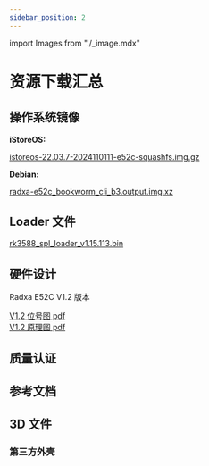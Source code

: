 ```yaml
---
sidebar_position: 2
---
```


import Images from "./\_image.mdx"

# 资源下载汇总

## 操作系统镜像

**iStoreOS:**

[istoreos-22.03.7-2024110111-e52c-squashfs.img.gz](https://fw0.koolcenter.com/iStoreOS/e52c/istoreos-22.03.7-2024110111-e52c-squashfs.img.gz)

**Debian:**

[radxa-e52c_bookworm_cli_b3.output.img.xz](https://github.com/radxa-build/radxa-e52c/releases/download/rsdk-b3/radxa-e52c_bookworm_cli_b3.output.img.xz)

## Loader 文件

[rk3588_spl_loader_v1.15.113.bin](https://dl.radxa.com/e/e52c/images/rk3588_spl_loader_v1.15.113.bin)

## 硬件设计

Radxa E52C V1.2 版本

[V1.2 位号图 pdf](https://dl.radxa.com/e/e52c/hw/radxa_e52c_v1.2_components_placement_map.pdf)  
[V1.2 原理图 pdf](https://dl.radxa.com/e/e52c/hw/radxa_e52c_v1.2_schematic.pdf)

## 质量认证

## 参考文档

## 3D 文件

### 第三方外壳
